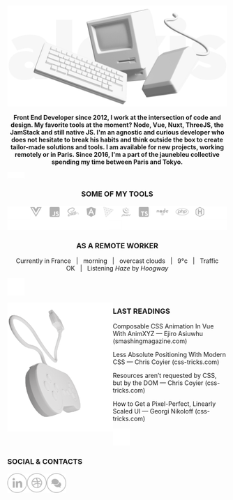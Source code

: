 ![Image of macintosh](https://raw.githubusercontent.com/alexiscolin/alexiscolin/main/cover-alexiscolin-wording.png)
<p align="center"><strong>Front End Developer since 2012, I work at the intersection of code and design. My favorite tools at the moment? Node, Vue, Nuxt, ThreeJS, the JamStack and still native JS. I'm an agnostic and curious developer who does not hesitate to break his habits and think outside the box to create tailor-made solutions and tools. I am available for new projects, working remotely or in Paris. Since 2016, I'm a part of the jaunebleu collective spending my time between Paris and Tokyo.</strong></p>

![space](https://raw.githubusercontent.com/alexiscolin/alexiscolin/main/mini-space-15.png)

<h3 align="center">SOME OF MY TOOLS</h3>

![softwares & languages & frameworks I use](https://raw.githubusercontent.com/alexiscolin/alexiscolin/main/ico-tools.svg)

<h3 align="center">AS A REMOTE WORKER</h3>
<p align="center">Currently in France&nbsp;&nbsp;&nbsp;|&nbsp;&nbsp;&nbsp;morning&nbsp;&nbsp;&nbsp;|&nbsp;&nbsp;&nbsp;overcast clouds&nbsp;&nbsp;&nbsp;|&nbsp;&nbsp;&nbsp;9°c&nbsp;&nbsp;&nbsp;|&nbsp;&nbsp;&nbsp;Traffic OK&nbsp;&nbsp;&nbsp;|&nbsp;&nbsp;&nbsp;Listening <i>Haze</i> by <i>Hoogway</i></p>

![space](https://raw.githubusercontent.com/alexiscolin/alexiscolin/main/space-40.png)

<p><img src="https://raw.githubusercontent.com/alexiscolin/alexiscolin/main/controller-right.png" alt="controller" align="left" width="48%"></p>
<h3 align="left">LAST READINGS</h3>
<p align="left">Composable CSS Animation In Vue With AnimXYZ — Ejiro Asiuwhu (smashingmagazine.com)</p>
<p align="left">Less Absolute Positioning With Modern CSS — Chris Coyier (css-tricks.com)</p>
<p align="left">Resources aren’t requested by CSS, but by the DOM — Chris Coyier (css-tricks.com)</p>
<p align="left">How to Get a Pixel-Perfect, Linearly Scaled UI — Georgi Nikoloff (css-tricks.com)</p>

![space](https://raw.githubusercontent.com/alexiscolin/alexiscolin/main/space-40.png)

<h3 align="left">SOCIAL & CONTACTS</h3>
<p align="left">
  <a href="https://www.linkedin.com/in/alexiscolin/" title="linkedin">
    <img src="https://raw.githubusercontent.com/alexiscolin/alexiscolin/main/ico-linkedin.svg" alt="linkedin" align="left" width="45px">
  </a>
  <a href="https://dribbble.com/de-jaune-et-de-bleu" title="dribbble">
    <img src="https://raw.githubusercontent.com/alexiscolin/alexiscolin/main/ico-dribbble.svg" alt="dribbble" align="left" width="45px">
  </a>
  <a href="mailto:alexis@jaunebleu.co" title="email">
    <img src="https://raw.githubusercontent.com/alexiscolin/alexiscolin/main/ico-email.svg" alt="email" align="left" width="45px">
  </a>
</p>
<!-- <p align="left"><img src="https://raw.githubusercontent.com/alexiscolin/alexiscolin/main/cover-pen.png" alt="pen" width="40%"></p> -->
